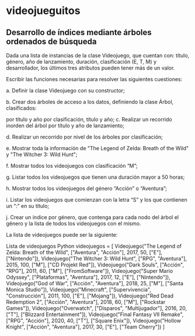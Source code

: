 # videojueguitos

## Desarrollo de índices mediante árboles ordenados de búsqueda

Dada una lista de instancias de la clase Videojuego, que cuentan con: título, género, año de lanzamiento, duración, clasificación (E, T, M) y desarrollador, los últimos tres atributos pueden tener más de un valor. 

Escribir las funciones necesarias para resolver las siguientes cuestiones:

a. Definir la clase Videojuego con su constructor;

b. Crear dos árboles de acceso a los datos, definiendo la clase Árbol, clasificados:

por título y año
por clasificación, título y año;
c. Realizar un recorrido inorden del árbol por título y año de lanzamiento;

d. Realizar un recorrido por nivel de los árboles por clasificación;

e. Mostrar toda la información de "The Legend of Zelda: Breath of the Wild" y "The Witcher 3: Wild Hunt";

f. Mostrar todos los videojuegos con clasificación “M”;

g. Listar todos los videojuegos que tienen una duración mayor a 50 horas;

h. Mostrar todos los videojuegos del género “Acción” o “Aventura”;

i. Listar los videojuegos que comienzan con la letra “S” y los que contienen un “:” en su título;

j. Crear un índice por género, que contenga para cada nodo del árbol el género y la lista de todos los videojuegos con el mismo.

La lista de videojuegos puede ser la siguiente:

Lista de videojuegos
Python
videojuegos = [
    Videojuego("The Legend of Zelda: Breath of the Wild", ["Aventura", "Acción"], 2017, 50, ["E"], ["Nintendo"]),
    Videojuego("The Witcher 3: Wild Hunt", ["RPG", "Aventura"], 2015, 100, ["M"], ["CD Projekt Red"]),
    Videojuego("Dark Souls", ["Acción", "RPG"], 2011, 60, ["M"], ["FromSoftware"]),
    Videojuego("Super Mario Odyssey", ["Plataformas", "Aventura"], 2017, 12, ["E"], ["Nintendo"]),
    Videojuego("God of War", ["Acción", "Aventura"], 2018, 25, ["M"], ["Santa Monica Studio"]),
    Videojuego("Minecraft", ["Supervivencia", "Construcción"], 2011, 100, ["E"], ["Mojang"]),
    Videojuego("Red Dead Redemption 2", ["Acción", "Aventura"], 2018, 60, ["M"], ["Rockstar Games"]),
    Videojuego("Overwatch", ["Disparos", "Multijugador"], 2016, 20, ["T"], ["Blizzard Entertainment"]),
    Videojuego("Final Fantasy VII Remake", ["RPG", "Acción"], 2020, 40, ["T"], ["Square Enix"]),
    Videojuego("Hollow Knight", ["Acción", "Aventura"], 2017, 30, ["E"], ["Team Cherry"])
]
